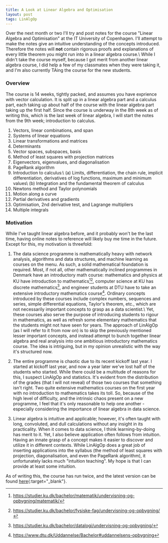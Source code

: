 ```yaml
---
title: A Look at Linear Algebra and Optimisation
layout: post
tags: LinAlgOp
---
```

Over the next month or two I'll try and post notes for the course "Linear Algebra and Optimisation" at the IT University of Copenhagen. I'll attempt to make the notes give an intuitive understanding of the concepts introduced. Therefore the notes will **not** contain rigorous proofs and explanations of every little theorem you might run into in a linear algebra course.\\
While I didn't take the course myself, because I got merit from another linear algebra course, I did help a few of my classmates when they were taking it, and I'm also currently TAing the course for the new students.

### Overview
The course is 14 weeks, tightly packed, and assumes you have exprience with vector calculation. It is split up in a linear algebra part and a calculus part, each taking up about half of the course with the linear algebra part taking up the first half. Since the course is underway in the 8th week as of writing this, which is the last week of linear algebra, I will start the notes from the 9th week; introduction to calculus.

1. Vectors, linear combinations, and span
2. Systems of linear equations
3. Linear transformations and matrices
4. Determinants
5. Vector spaces, subspaces, basis
6. Method of least squares with projection matrices
7. Eigenvectors, eigenvalues, and diagonalisation
8. PageRank algorithm
9. Introduction to calculus:\\
   (a) Limits, differentiation, the chain rule, implicit differentiation, derivatives of log functions, maximum and minimum values\\
   (b) Integration and the fundamental theorem of calculus
10. Newtons method and Taylor polynomials
11. Motion along a curve
12. Partial derivatives and gradients
13. Optimisation, 2nd derivative test, and Lagrange multipliers
14. Multiple integrals

### Motivation
While I've taught linear algebra before, and it probably won't be the last time, having online notes to reference will likely buy me time in the future. Except for this, my motivation is threefold:

1) The data science programme is mathematically heavy with network analysis, algorithms and data structures, and machine learning as courses on the menu. As such, a solid mathematical foundation is required. Most, if not all, other mathematically inclined programmes in Denmark have an introductory math course: mathematics and physics at KU have introduction to mathematics[^1][^2], computer science at KU has discrete mathematics[^3], and engineer students at DTU have to take an extensive introductory mathematics course[^4]. Ordinary concepts introduced by these courses include complex numbers, sequences and series, simple differential equations, Taylor's theorem, etc., which are not necessarily important concepts to grasp as a data scientist.\\
Yet, these courses also serve the purpose of introducing students to rigour in mathematics, as well as refresh some elementary mathematics that the students might not have seen for years. The approach of LinAlgOp (as I will refer to it from now on) is to skip the previously mentioned lesser important concepts, and instead attempt to bunch together linear algebra and real analysis into one ambitious introductory mathematics course. The idea is intriguing, but in my opinion unrealistic with the way it's structured now.

2) The entire programme is chaotic due to its recent kickoff last year. I started at kickoff last year, and now a year later we've lost half of the students who started. While there could be a multitude of reasons for this, I suspect LinAlgOp and statistics. It's evident from the distribution of the grades (that I will not reveal) of those two courses that something isn't right. Two quite extensive mathematics courses on the first year with no introduction to mathematics takes its toll. So, because of the high level of difficulty, and the intrinsic chaos present on a new programme, I feel that it's only reasonable to help one another - especially considering the importance of linear algebra in data science.

3) Linear algebra is intuitive and applicable; however, it's often taught with long, convoluted, and dull calculations without any insight in its practicality. When it comes to data science, I think learning-by-doing has merit to it. Yet, I also believe application often follows from intuition. Having an innate grasp of a concept makes it easier to discover and utilize it in different contexts. While LinAlgOp does a great job of inserting applications into the syllabus (the method of least squares with projection, diagonalisation, and even the PageRank algorithm), it unfortunately lacks much "intuition teaching". My hope is that I can provide at least some intuition.

As of writing this, the course has run twice, and the latest version can be found [here](https://mit.itu.dk/ucs/cb_www/course.sml?course_id=2013608&mode=search&lang=da&print_friendly_p=t&goto=1540218458.000){:target="_blank"}. 


[^1]: https://studier.ku.dk/bachelor/matematik/undervisning-og-opbygning/matematik/
[^2]: https://studier.ku.dk/bachelor/fysiske-fag/undervisning-og-opbygning/
[^3]: https://studier.ku.dk/bachelor/datalogi/undervisning-og-opbygning/
[^4]: https://www.dtu.dk/Uddannelse/Bachelor#uddannelsens-opbygning
